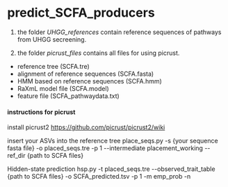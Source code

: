 # predict_SCFA_producers

1. the folder *UHGG_references* contain reference sequences of pathways from UHGG secreening.

2. the folder *picrust_files* contains all files for using picrust.
  * reference tree (SCFA.tre)
  * alignment of reference sequences (SCFA.fasta)
  * HMM based on reference sequences (SCFA.hmm)
  * RaXmL model file (SCFA.model)
  * feature file (SCFA_pathwaydata.txt)

#### instructions for picrust

install picrust2
https://github.com/picrust/picrust2/wiki

insert your ASVs into the reference tree
place_seqs.py -s {your sequence fasta file}  -o placed_seqs.tre -p 1 --intermediate placement_working --ref_dir {path to SCFA files}

Hidden-state prediction
hsp.py -t placed_seqs.tre --observed_trait_table {path to SCFA files} -o SCFA_predicted.tsv -p 1 -m emp_prob -n
